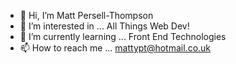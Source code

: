 - 👋 Hi, I’m Matt Persell-Thompson
- 👀 I’m interested in ... All Things Web Dev!
- 🌱 I’m currently learning ... Front End Technologies
- 📫 How to reach me ... mattypt@hotmail.co.uk

<!---
mattpt24/mattpt24 is a ✨ special ✨ repository because its `README.md` (this file) appears on your GitHub profile.
You can click the Preview link to take a look at your changes.
--->
